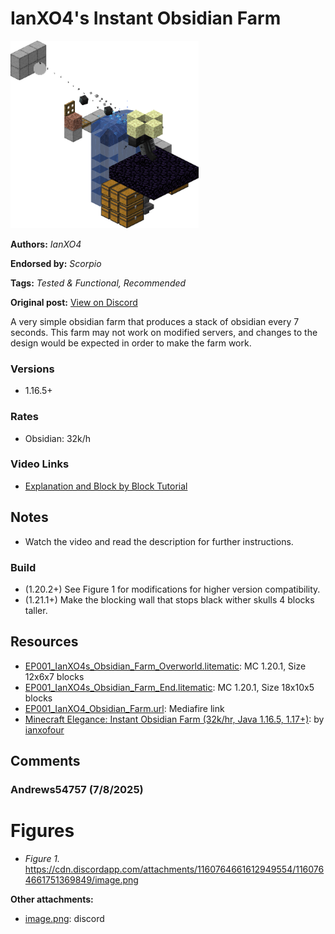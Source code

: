 # IanXO4's Instant Obsidian Farm
<img alt="image.png" src="images/image.png?raw=1" height="300px">

**Authors:** *IanXO4*

**Endorsed by:** *Scorpio*

**Tags:** *Tested & Functional, Recommended*

**Original post:** [View on Discord](https://discord.com/channels/913065809096638494/1392948879548223670)

A very simple obsidian farm that produces a stack of obsidian every 7 seconds. This farm may not work on modified servers, and changes to the design would be expected in order to make the farm work.
### Versions
- 1.16.5+
### Rates
- Obsidian: 32k/h
### Video Links
- [Explanation and Block by Block Tutorial](<https://www.youtube.com/watch?v=m7L_odfKJlc>)
## Notes
- Watch the video and read the description for further instructions.
### Build
- (1.20.2+) See Figure 1 for modifications for higher version compatibility.
- (1.21.1+) Make the blocking wall that stops black wither skulls 4 blocks taller.

## Resources
- [EP001_IanXO4s_Obsidian_Farm_Overworld.litematic](attachments/EP001_IanXO4s_Obsidian_Farm_Overworld.litematic): MC 1.20.1, Size 12x6x7 blocks
- [EP001_IanXO4s_Obsidian_Farm_End.litematic](attachments/EP001_IanXO4s_Obsidian_Farm_End.litematic): MC 1.20.1, Size 18x10x5 blocks
- [EP001_IanXO4_Obsidian_Farm.url](https://www.mediafire.com/file/ljxsii81yaxh7ev/IanXO4_Obsidian_Farm.zip/file): Mediafire link
- [Minecraft Elegance: Instant Obsidian Farm (32k/hr, Java 1.16.5, 1.17+)](https://youtu.be/m7L_odfKJlc): by [ianxofour](https://www.youtube.com/@ianxofour)

## Comments

### Andrews54757 (7/8/2025)
# Figures
- *Figure 1.* https://cdn.discordapp.com/attachments/1160764661612949554/1160764661751369849/image.png

**Other attachments:**
- [image.png](comments_attachments/1160764661751369849-image.png): discord

